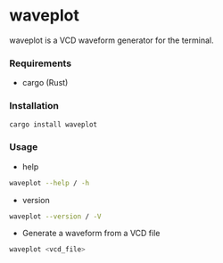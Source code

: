 # waveplot
waveplot is a VCD waveform generator for the terminal.

### Requirements
- cargo (Rust)

### Installation
```bash
cargo install waveplot
```

### Usage 
- help
```bash
waveplot --help / -h
```

- version
```bash
waveplot --version / -V
```

- Generate a waveform from a VCD file
```bash
waveplot <vcd_file> 
``` 